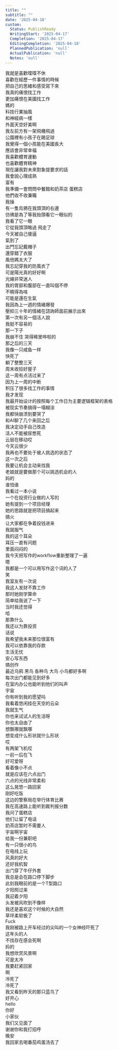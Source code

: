 ```yaml
---
title: ""
subtitle: ""
date: '2025-04-18'
custom:
  Status: PublishReady
  WritingStart: '2025-04-17'
  Completion: '2025-04-17'
  EditingCompletion: '2025-04-18'
  PlannedPublication: 'null'
  ActualPublication: 'null'
  Notes: 'null'
---    
```

我就是喜歡喋喋不休    
喜歡在經歷一件事情的時候  
把自己的思緒和感受寫下來    
我真的痛恨找工作  
更加痛恨在美國找工作    
媽的  
科技行業抽風  
和神經病一樣    
外面天空好美啊  
我左前方有一架飛機飛過    
公園裡有小孩子在踢足球    
我覺得一個小孩能在美國長大  
應該會非常幸福    
我喜歡體育運動  
也喜歡體育精神    
現在讓我對未來對象提要求的話  
我會說心理成熟  
富有    
我準備一會問問中餐館和奶茶店 蛋糕店  
他們收不收兼職    
我操  
有一隻烏鴉在我頭頂的右邊  
彷彿是為了等我抬頭看它一眼似的  
我看了它一眼  
它從我頭頂略過 飛走了    
今天被自己傻逼  
氣到了  
出門忘記戴帽子  
還穿錯了衣服    
風他媽太大了  
我忘記穿我的防風衣了  
可是陽光真的好好啊  
光線非常迷人    
我的胃部和腹部在一直叫個不停  
不曉得為啥  
可能是還在生氣    
我因為上一週的情緒爆發  
壓抑三十年的情緒在諮詢師面前展示出來  
第一次有另一個活人說  
我挺不容易的  
那一下子  
我崩不住 哭得稀里哗啦的    
那之后的三天  
我像一只咸鱼一样  
快死了  
躺了整整三天    
周末收拾好屋子  
这一周有点活过来了    
因为上一周的中断  
积压了很多找工作的事情    
我才发现  
我最开始设计的按照每个工作日为主要逻辑框架的表格  
被现实节奏搞得一塌糊涂  
我都快崩溃到要哭了    
和AI聊了几个来回之后  
我决定动手自己改造    
活人不能被尿憋死    
云层在移动哎  
今天云很少    
我再也不要处于被人挑选的状态了  
这一次之后  
我要让机会主动来找我  
老娘就是要做那个可以挑选机会的人  
妈的  
谁怕谁    
我看过一本小说  
一个在投资行业做的人写的  
她有提到一个项目经理  
她的思路就是把项目搞起来  
搞火  
让大家都在争着投钱进来    
我就服气  
我的这个耳朵  
耳压一直有问题  
里面闷闷的    
我今天把写作的workflow重新整理了一遍  
嗯  
我都是一个可以用写作这个词的人了  
笑    
我室友有一次说  
我这人发财不靠工作  
那时她刚学算命  
简单给我说了一下  
当时我还觉得  
哈  
那靠什么  
我还以为靠投资    
话说  
我希望我未来那位很富有  
我可以依靠我的存款  
生活无忧  
安心写东西  
搞创作    
最近乌鸦 黑鸟 各种鸟 大鸟 小鸟都好多啊  
每次出门都能见到好多  
在室内办公也能听到他们的叫声    
宇宙  
你有听到我的愿望吗    
我看着悠闲挂在天空的云朵  
我就生气  
你也来试试人的生活呀  
你也太自由了  
想飘哪就飘哪  
想变成什么形状就什么形状    
哎  
有两架飞机哎  
一前一后在飞  
好可爱呀  
看着像小不点    
就是应该在六点出门  
六点的光线非常柔和  
这么晃悠一路回家  
刚好吃饭    
这边的警察局在举行体育比赛  
我在高速路上能听到裁判报分数    
我问了蛋糕店  
他们让留了电话  
奶茶店暂时不需要人    
宇宙啊宇宙  
给我一份兼职吧    
有一只很小的鸟  
在电线上玩    
风真的好大  
还好我机智  
出门穿了牛仔外套    
我总是会在路口停下脚步  
此刻我眼前的是一个T型路口  
夕阳照过来  
我迎着夕阳  
头发被风吹到不像样  
我还是喜欢这个时候的大自然  
草坪柔软极了    
Fuck  
我刚被路上开车经过的尖叫的一个女神经吓死了  
这年头的人  
不找存在感会死啊  
妈的    
我想欣赏风景啊  
可是太冷  
我要赶紧回家    
啊  
冷死了  
冷死了    
我又看到昨天的那只蓝鸟了  
好开心  
hello  
你好  
小家伙  
我们又见面了  
谢谢你和我打招呼    
晚安  
我回家去喝番茄鸡蛋汤去了    

